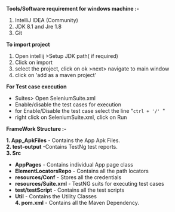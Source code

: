 **Tools/Software requirement for windows machine :-**

1. IntelliJ IDEA (Community)
2. JDK 8.1 and Jre 1.8
3. Git

**To import project** 

1. Open intellij >Setup JDK path( if required) 
2. Click on import
3. select the project, click on ok >next> navigate to main window
4. click on 'add as a maven project'

**For Test case execution** 

- Suites> Open SeleniumSuite.xml
- Enable/disable the test cases for execution 
- for Enable/Disable the test case select the line "`ctrl + '/' `"
- right click on SeleniumSuite.xml, click on Run


**FrameWork Structure :-** 

**1. App_ApkFiles** - Contains the App Apk Files.   
**2. test-output** -Contains TestNg test reports.  
**3. Src**
  - **AppPages**            - Contains individual App page class
  - **ElementLocatorsRepo** - Contains all the path locators
  - **resources/Conf**      - Stores all the credentials 
  - **resources/Suite.xml** - TestNG suits for executing test cases
  - **test/testScript**     - Contains all the test scripts
  - **Util**                - Contains the Utility Classes  
**4. pom.xml** - Contains all the Maven Dependency.



